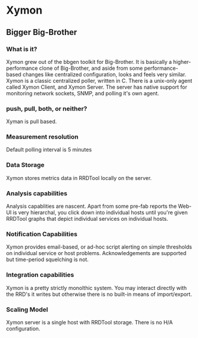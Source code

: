 # Xymon

## Bigger Big-Brother

### What is it? 
Xymon grew out of the bbgen toolkit for Big-Brother. It is basically a
higher-performance clone of Big-Brother, and aside from some performance-based
changes like centralized configuration, looks and feels very similar.  Xymon is
a classic centralized poller, written in C. There is a unix-only agent called
Xymon Client, and Xymon Server. The server has native support for monitoring
network sockets, SNMP, and polling it's own agent.

### push, pull, both, or neither?
Xyman is pull based.

### Measurement resolution 
Default polling interval is 5 minutes

### Data Storage 
Xymon stores metrics data in RRDTool locally on the server.

### Analysis capabilities
Analysis capablities are nascent. Apart from some pre-fab reports the Web-UI is
very hierarchal, you click down into individual hosts until you're given
RRDTool graphs that depict individual services on individual hosts.

### Notification Capabilities
Xymon provides email-based, or ad-hoc script alerting on simple thresholds on
individual service or host problems. Acknowledgements are supported but
time-period squelching is not.

### Integration capabilities
Xymon is a pretty strictly monolthic system. You may interact directly with the
RRD's it writes but otherwise there is no built-in means of import/export.

### Scaling Model
Xymon server is a single host with RRDTool storage. There is no H/A
configuration. 
